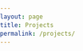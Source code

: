 ```yaml
---
layout: page
title: Projects
permalink: /projects/
---
```


<html>
<head>
    <style>
        body, html {
            margin: 0;
            padding: 0;
        }

        table.page-list {
            width: 100%;
        }

        tr.clickable-row {
            cursor: pointer;
        }

        .square-cell {
            width: 50px;
            height: 50px;
            vertical-align: top; /* Align image to the top of the cell */
        }

        .description-cell {
            /* Adjust the width of the first column cell as needed */
        }

        .logo-cell {
            text-align: center; /* Center the content horizontally */
            padding: 0; /* Remove padding */
        }

        .logo-img {
            max-width: 100%; /* Make the image occupy the whole cell width */
            max-height: 100%; /* Make the image occupy the whole cell height */
            display: block; /* Remove any potential extra spacing */
            border: 0; /* Remove any borders */
        }
    </style>
    <script src="https://code.jquery.com/jquery-3.6.0.min.js"></script>
    <script>
        $(document).ready(function() {
            $(".clickable-row").click(function() {
                window.location = $(this).data("href");
            });
        });
    </script>
</head>
<body>
    <div id="main" role="main">
        <div class="full">
            <div class="row">
                <table class="page-list">
                    <tr class="clickable-row" data-href="/projects/GPErks">
                        <td class="description-cell">
                            <div>
                                <strong>GPErks</strong><br>
                                A Python library to (bene)fit Gaussian Process Emulators
                            </div>
                        </td>
                        <td class="logo-cell">
                            <img class="logo-img" src="/images/GPErks_logo.png" alt="GPErks_logo">
                        </td>
                    </tr>
                    <tr class="clickable-row" data-href="/projects/TheFlysLoop">
                        <td class="description-cell">
                            <div>
                                <strong>The Fly's Loop</strong><br>
                                Unravelling the chaotic behaviour of a nervous fly at lunch time
                            </div>
                        </td>
                        <td class="logo-cell">
                            <img class="logo-img" src="/images/TheFlysLoop_logo.png" alt="TheFlysLoop_logo">
                        </td>
                    </tr>
                </table>
            </div>
        </div>
    </div>
</body>
</html>
